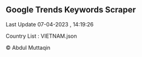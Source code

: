

## Google Trends Keywords Scraper 
 
Last Update 07-04-2023 , 14:19:26

Country List :
VIETNAM.json



© Abdul Muttaqin 
